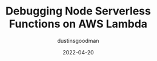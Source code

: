 ---
author: dustinsgoodman
date: 2022-04-20
permalink: false
tags:
  - nodejs
  - debugging
  - serverless
  - aws
target_url: https://dustingoodman.dev/blog/20220420-debugging-serverless-funtions/
title: Debugging Node Serverless Functions on AWS Lambda
---